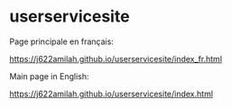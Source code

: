 # userservicesite

Page principale en français:

https://j622amilah.github.io/userservicesite/index_fr.html


Main page in English:

https://j622amilah.github.io/userservicesite/index.html
